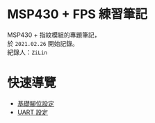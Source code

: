 # MSP430 + FPS 練習筆記  

MSP430 + 指紋模組的專題筆記，  
於 `2021.02.26` 開始記錄。  
紀錄人：`ZiLin`  

# 快速導覽
+ [基礎腳位設定](https://github.com/as2648as/MSP430-and-FPS/tree/master/手冊筆記/基礎腳位設定.md)  
+ [UART 設定](https://github.com/as2648as/MSP430-and-FPS/tree/master/手冊筆記/UART設定.md)  